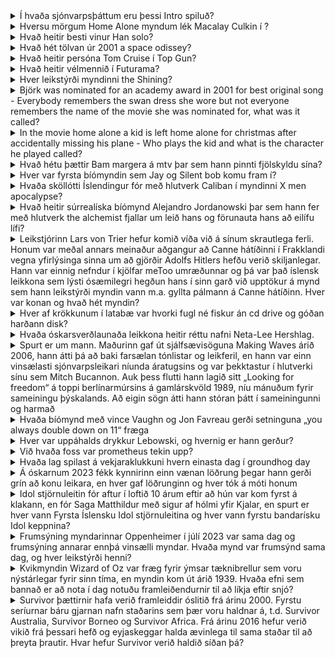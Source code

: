 <details>
<summary>Í hvaða sjónvarpsþáttum eru þessi Intro spiluð?</summary>
Last of us https://www.youtube.com/watch?v=8SWhBsbxmpk Fóstbræður. https://www.youtube.com/watch?v=ZNP7DQl6O0g (2:06)
</details>

<details>
<summary>Hversu mörgum  Home Alone myndum lék Macalay Culkin í ?</summary>
Tveimur Valdi
</details>

<details>
<summary>Hvað heitir besti vinur Han solo?</summary>
Chewbakka Valdi
</details>

<details>
<summary>Hvað hét tölvan úr 2001 a space odissey?</summary>
Hal 9000 Valdi
</details>

<details>
<summary>Hvað heitir persóna Tom Cruise í Top Gun?</summary>
Maverick Valdi
</details>

<details>
<summary>Hvað heitir vélmennið í Futurama?</summary>
Bender Valdi
</details>

<details>
<summary>Hver leikstýrði myndinni the Shining?</summary>
Stanley Kubrick Valdi
</details>

<details>
<summary>Björk was nominated for an academy award in 2001 for best original song - Everybody remembers the swan dress she wore but not everyone remembers the name of the movie she was nominated for, what was it called?</summary>
Dancer in the dark Valdi
</details>

<details>
<summary>In the movie home alone a kid is left home alone for christmas after accidentally missing his plane - Who plays the kid and what is the character he played called?</summary>
Macaulay Culkin and Kevin McAllister Valdi
</details>

<details>
<summary>Hvað hétu þættir Bam margera á mtv þar sem hann pinnti fjölskyldu sína?</summary>
Viva la Bam Halli
</details>

<details>
<summary>Hver var fyrsta bíómyndin sem Jay og Silent bob komu fram í?</summary>
Clerks Halli
</details>

<details>
<summary>Hvaða sköllótti Íslendingur fór með hlutverk Caliban í myndinni X men apocalypse?</summary>
Tómas lemarquis Halli
</details>

<details>
<summary>Hvað heitir súrrealíska bíómynd Alejandro Jordanowski þar sem hann fer með hlutverk the alchemist fjallar um leið hans og förunauta hans að eilífu lífi?</summary>
The Holy Montain Halli
</details>

<details>
<summary>Leikstjórinn Lars von Trier hefur komið víða við á sínum skrautlega ferli. Honum var meðal annars meinaður aðgangur að Canne hátíðinni í Frakklandi vegna yfirlýsinga sinna um að gjörðir Adolfs Hitlers hefðu verið skiljanlegar. Hann var einnig nefndur í kjölfar meToo umræðunnar og þá var það íslensk leikkona sem lýsti ósæmilegri hegðun hans í sinn garð við upptökur á mynd sem hann leikstýrði myndin vann m.a. gyllta pálmann á Canne hátíðinn. Hver var konan og hvað hét myndin?</summary>
Dancer in the dark og Björk Jói
</details>

<details>
<summary>Hver af krökkunum í latabæ var hvorki fugl né fiskur án cd drive og góðan harðann disk?</summary>
Goggi mega Halli
</details>

<details>
<summary>Hvaða óskarsverðlaunaða leikkona heitir réttu nafni Neta-Lee Hershlag.</summary>
Natalie Portman Jói
</details>

<details>
<summary>Spurt er um mann. Maðurinn gaf út sjálfsævisöguna Making Waves árið 2006, hann átti þá að baki farsælan tónlistar og leikferil, en hann var einn vinsælasti sjónvarpsleikari níunda áratugsins og var þekktastur í hlutverki sínu sem Mitch Bucannon. Auk þess flutti hann lagið sitt „Looking for freedom“ á toppi berlínarmúrsins á gamlárskvöld 1989, níu mánuðum fyrir sameiningu þýskalands. Að eigin sögn átti hann stóran þátt í sameiningunni og harmað</summary>
David Hasselhoff Jói
</details>

<details>
<summary>Hvaða bíómynd með vince Vaughn og Jon Favreau gerði setninguna „you always double down on 11“ fræga</summary>
Swingers Halli
</details>

<details>
<summary>Hver var uppáhalds drykkur Lebowski, og hvernig er hann gerður?</summary>
White russian, vodka kaluah og rjomi Halli
</details>

<details>
<summary>Við hvaða foss var prometheus tekin upp?</summary>
Dettifoss Halli
</details>

<details>
<summary>Hvaða lag spilast á vekjaraklukkuni hvern einasta dag í groundhog day</summary>
I've got you baby Halli
</details>

<details>
<summary>Á óskarnum 2023 fékk kynnirinn einn vænan löðrung þegar hann gerði grín að konu leikara, en hver gaf löðrunginn og hver tók á móti honum</summary>
Chris rock og will smith Halli
</details>

<details>
<summary>Idol stjörnuleitin fór aftur í loftið 10 árum eftir að hún var kom fyrst á klakann, en fór Saga Matthildur með sigur af hólmi yfir Kjalar, en spurt er hver vann Fyrsta Íslensku Idol stjörnuleitina og hver vann fyrstu bandarísku Idol keppnina?</summary>
Kelly Clarckson og Kalli Bjarni Halli
</details>

<details>
<summary>Frumsýning myndarinnar Oppenheimer í júlí 2023 var sama dag og frumsýning annarar ennþá vinsælli myndar. Hvaða mynd var frumsýnd sama dag, og hver leikstýrði henni?</summary>
Barbie og Greta Gerwig Hófí og Sebastian
</details>

<details>
<summary>Kvikmyndin Wizard of Oz var fræg fyrir ýmsar tæknibrellur sem voru nýstárlegar fyrir sinn tíma, en myndin kom út árið 1939. Hvaða efni sem bannað er að nota í dag notuðu framleiðendurnir til að líkja eftir snjó?</summary>
Asbest Hófí og Sebastian
</details>

<details>
<summary>Survivor þættirnir hafa verið framleiddir óslitið frá árinu 2000. Fyrstu seríurnar báru gjarnan nafn staðarins sem þær voru haldnar á, t.d. Survivor Australia, Survivor Borneo og Survivor Africa. Frá árinu 2016 hefur verið vikið frá þessari hefð og eyjaskeggar halda ævinlega til sama staðar til að þreyta þrautir. Hvar hefur Survivor verið haldið síðan þá?</summary>
Fiji eyjum Hófí og Sebastian
</details>
